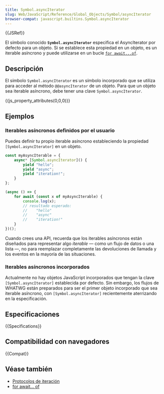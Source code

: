```yaml
---
title: Symbol.asyncIterator
slug: Web/JavaScript/Reference/Global_Objects/Symbol/asyncIterator
browser-compat: javascript.builtins.Symbol.asyncIterator
---
```

{{JSRef}}

El símbolo conocido **`Symbol.asyncIterator`** especifica el AsyncIterator por defecto para un objeto. Si se establece esta propiedad en un objeto, es un iterable asíncrono y puede utilizarse en un bucle [`for await...of`](/es/docs/Web/JavaScript/Reference/Statements/for-await...of).

## Descripción

El símbolo `Symbol.asyncIterator` es un símbolo incorporado que se utiliza para acceder al método `@@asyncIterator` de un objeto. Para que un objeto sea iterable asíncrono, debe tener una clave `Symbol.asyncIterator`.

{{js_property_attributes(0,0,0)}}

## Ejemplos

### Iterables asíncronos definidos por el usuario

Puedes definir tu propio iterable asíncrono estableciendo la propiedad `[Symbol.asyncIterator]` en un objeto.

```js
const myAsyncIterable = {
    async* [Symbol.asyncIterator]() {
        yield "hello";
        yield "async";
        yield "iteration!";
    }
};

(async () => {
    for await (const x of myAsyncIterable) {
        console.log(x);
        // resultado esperado:
        //    "hello"
        //    "async"
        //    "iteration!"
    }
})();
```

Cuando crees una API, recuerda que los iterables asíncronos están diseñados para representar algo _iterable_ — como un flujo de datos o una lista —, no para reemplazar completamente las devoluciones de llamada y los eventos en la mayoría de las situaciones.

### Iterables asíncronos incorporados

Actualmente no hay objetos JavaScript incorporados que tengan la clave `[Symbol.asyncIterator]` establecida por defecto. Sin embargo, los flujos de WHATWG están preparados para ser el primer objeto incorporado que sea iterable asíncrono, con `[Symbol.asyncIterator]` recientemente aterrizando en la especificación.

## Especificaciones

{{Specifications}}

## Compatibilidad con navegadores

{{Compat}}

## Véase también

- [Protocolos de iteración](/es/docs/Web/JavaScript/Reference/Iteration_protocols)
- [for await... of](/es/docs/Web/JavaScript/Reference/Statements/for-await...of)
